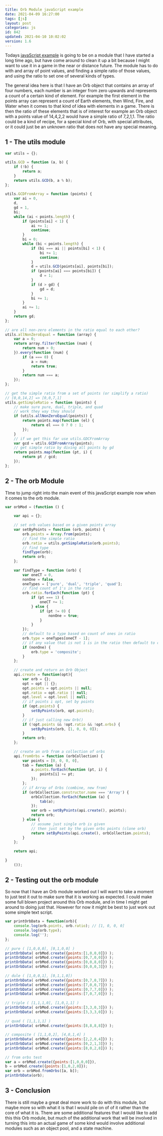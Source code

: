 ```yaml
---
title: Orb Module javaScript example
date: 2021-04-09 16:27:00
tags: [js]
layout: post
categories: js
id: 842
updated: 2021-04-10 10:02:02
version: 1.6
---
```


Todays [javaScript example](/2021/04/02/js-javascript-example/) is going to be on a module that I have started a long time ago, but have come around to clean it up a bit because I might want to use it in a game in the near or distance future. The module has to do with and array of point values, and finding a simple ratio of those values, and using the ratio to set one of several kinds of types.

The general idea here is that I have an Orb object that contains an array of four numbers, each number is an integer from zero upwards and represents a count of a certain kind of element. For example the first element in the points array can represent a count of Earth elements, then Wind, Fire, and Water when it comes to that kind of idea with elements in a game. There is then the ratio of these elements that is of interest for example an Orb object with a points value of 14,4,2,2 would have a simple ratio of 7,2,1,1. The ratio could be a kind of recipe, for a special kind of Orb, with special attributes, or it could just be an unknown ratio that does not have any special meaning.

<!-- more -->

## 1 - The utils module

```js
var utils = {};
 
utils.GCD = function (a, b) {
    if (!b) {
        return a;
    }
    return utils.GCD(b, a % b);
};
 
utils.GCDFromArray = function (points) {
    var ai = 0,
    d,
    gd = 1,
    bi;
    while (ai < points.length) {
        if (points[ai] < 1) {
            ai += 1;
            continue;
        }
        bi = 0;
        while (bi < points.length) {
            if (bi === ai || points[bi] < 1) {
                bi += 1;
                continue;
            }
            d = utils.GCD(points[ai], points[bi]);
            if (points[ai] === points[bi]) {
                d = 1;
            }
            if (d > gd) {
                gd = d;
            }
            bi += 1;
        }
        ai += 1;
    }
    return gd;
};
 
// are all non-zero elements in the ratio equal to each other?
utils.allNonZeroEqual = function (array) {
    var a = 0;
    return array.filter(function (num) {
        return num > 0;
    }).every(function (num) {
        if (a === 0) {
            a = num;
            return true;
        }
        return num === a;
    });
};
 
// get the simple ratio from a set of points (or simplify a ratio)
// [0,0,14,2] => [0,0,7,1]
utils.getSimpleRatio = function (points) {
    // make sure pure, dual, triple, and quad
    // work they way they should
    if (utils.allNonZeroEqual(points)) {
        return points.map(function (el) {
            return el === 0 ? 0 : 1;
        });
    }
    // if we get this far use utils.GDCFromArray
    var gcd = utils.GCDFromArray(points);
    // get simple ratio by diving all points by gd
    return points.map(function (pt, i) {
        return pt / gcd;
    });
};
```

## 2 - The orb Module

TIme to jump right into the main event of this javaScript example now when it comes to the orb module.

```js
var orbMod = (function () {
 
    var api = {};
 
    // set orb values based on a given points array
    var setByPoints = function (orb, points) {
        orb.points = Array.from(points);
        // find the simple ratio
        orb.ratio = utils.getSimpleRatio(orb.points);
        // find type
        findType(orb);
        return orb;
    };
 
    var findType = function (orb) {
        var oneCT = 0,
        nonOne = false,
        oneTypes = ['pure', 'dual', 'triple', 'quad'];
        // find count of 1's in the ratio
        orb.ratio.forEach(function (pt) {
            if (pt === 1) {
                oneCT += 1;
            } else {
                if (pt != 0) {
                    nonOne = true;
                }
            }
        });
        // default to a type based on count of ones in ratio
        orb.type = oneTypes[oneCT - 1];
        // if any value that is not 1 is in the ratio then default to composite
        if (nonOne) {
            orb.type = 'composite';
        }
    };
 
    // create and return an Orb Object
    api.create = function(opt){
        var orb = {};
        opt = opt || {};
        opt.points = opt.points || null;
        opt.ratio = opt.ratio || null;
        opt.level = opt.level || null;
        // if points i opt, set by points
        if (opt.points) {
            setByPoints(orb, opt.points);
        }
        // if just calling new Orb()
        if (!opt.points && !opt.ratio && !opt.orbs) {
            setByPoints(orb, [1, 0, 0, 0]);
        }
        return orb;
    };
 
    // create an orb from a collection of orbs
    api.fromOrbs = function (orbCollection) {
        var points = [0, 0, 0, 0],
        tab = function (a) {
            a.points.forEach(function (pt, i) {
                points[i] += pt;
            });
        };
        // if Array of Orbs (combine, new from)
        if (orbCollection.constructor.name === 'Array') {
            orbCollection.forEach(function (a) {
                tab(a);
            });
            var orb = setByPoints(api.create(), points);
            return orb;
        } else {
            // assume just single orb is given
            // then just set by the given orbs points (clone orb)
            return setByPoints(api.create(), orbCollection.points);
        }
    };
 
    return api;
 
}
    ());
```

## 2 - Testing out the orb module

So now that I have an Orb module worked out I will want to take a moment to just test it out to make sure that it is working as expected. I could make some full blown project around this Orb module, and in time I might get around to doing just that. However for now it might be best to just work out some simple text script.

```js
var printOrbData = function(orb){
    console.log(orb.points, orb.ratio); // [1, 0, 0, 0]
    console.log(orb.type);
    console.log('');
};
 
// pure ( [1,0,0,0], [0,1,0,0] )
printOrbData( orbMod.create({points:[1,0,0,0]}) );
printOrbData( orbMod.create({points:[0,7,0,0]}) );
printOrbData( orbMod.create({points:[0,0,8,0]}) );
printOrbData( orbMod.create({points:[0,0,0,3]}) );
 
// dule ( [1,0,0,1], [0,1,1,0])
printOrbData( orbMod.create({points:[0,7,0,7]}) );
printOrbData( orbMod.create({points:[7,0,0,7]}) );
printOrbData( orbMod.create({points:[0,7,7,0]}) );
printOrbData( orbMod.create({points:[7,0,7,0]}) );
 
// triple ( [1,1,1,0], [1,0,1,1] )
printOrbData( orbMod.create({points:[3,3,0,3]}) );
printOrbData( orbMod.create({points:[3,3,3,0]}) );
 
// quad ( [1,1,1,1] )
printOrbData( orbMod.create({points:[8,8,8,8]}) );
 
// composite ( [1,1,0,2], [4,0,1,4] )
printOrbData( orbMod.create({points:[2,2,0,4]}) );
printOrbData( orbMod.create({points:[0,2,1,3]}) );
printOrbData( orbMod.create({points:[8,0,2,8]}) );
 
// from orbs test
var a = orbMod.create({points:[1,0,0,0]}),
b = orbMod.create({points:[1,0,2,0]});
var orb = orbMod.fromOrbs([a, b]);
printOrbData(orb);
```

## 3 - Conclusion

There is still maybe a great deal more work to do with this module, but maybe more so with what it is that I would pile on of of it rather than the core of what it is. There are some additional features that I would like to add this this Orb module, but much of the additional work that will be involved in turning this into an actual game of some kind would involve additional modules such as an object pool, and a state machine.

